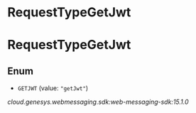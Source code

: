 # RequestTypeGetJwt


# RequestTypeGetJwt

## Enum


* `GETJWT` (value: `"getJwt"`)




_cloud.genesys.webmessaging.sdk:web-messaging-sdk:15.1.0_

